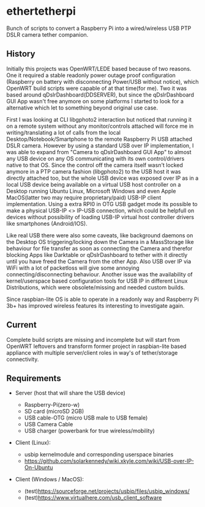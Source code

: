 # ethertetherpi
Bunch of scripts to convert a Raspberry Pi into a wired/wireless USB PTP DSLR camera tether companion.

## History
Initially this projects was OpenWRT/LEDE based because of two reasons. One it required a stable readonly power outage proof configuration (Raspberry on battery with disconnecting Power/USB without notice), which OpenWRT build scripts were capable of at that time(for me). Two it was based around qDslrDashboard(DDSERVER), but since the qDslrDashboard GUI App wasn't free anymore on some platforms I started to look for a alternative which let to something beyond original use case.

First I was looking at CLI libgphoto2 interaction but noticed that running it on a remote system without any monitor/controls attached will force me in writing/translating a lot of calls from the local Desktop/Notebook/Smartphone to the remote Raspberry Pi USB attached DSLR camera.
However by using a standard USB over IP implementation, I was able to expand from "Camera to qDslrDashboard GUI App" to almost any USB device on any OS communicating with its own control/drivers native to that OS. Since the control off the camera itself wasn't locked anymore in a PTP camera fashion (libgphoto2) to the USB host it was directly attached too, but the whole USB device was exposed over IP as in a local USB device being available on a virtual USB host controller on a Desktop running Ubuntu Linux, Microsoft Windows and even Apple MacOS(latter two may require proprietary/paid) USB-IP client implementation. 
Using a extra RPI0 in OTG USB gadget mode its possible to make a physical USB-IP <> IP-USB connection, which could be helpfull on devices without possibility of loading USB-IP virtual host controller drivers like smartphones (Android/IOS).

Like real USB there were also some caveats, like background daemons on the Desktop OS triggering/locking down the Camera in a MassStorage like behaviour for file transfer as soon as connecting the Camera and therefor blocking Apps like Darktable or qDslrDashboard to tether with it directly until you have freed the Camera from the other App. Also USB over IP via WiFi with a lot of packetloss will give some annoying connecting/disconnecting behaviour. Another issue was the availability of kernel/userspace based configuration tools for USB IP in different Linux Distributions, which were obsolete/missing and needed custom builds.

Since raspbian-lite OS is able to operate in a readonly way and Raspberry Pi 3b+ has improved wireless features its interesting to investigate again.

## Current
Complete build scripts are missing and incomplete but will start from OpenWRT leftovers and transform former project in raspbian-lite based appliance with multiple server/client roles in way's of tether/storage connectivity.

## Requirements
* Server (host that will share the USB device)
  - Raspberry-Pi(zero-w)
  - SD card (microSD 2GB)
  - USB cable-OTG (micro USB male to USB female)
  - USB Camera Cable
  - USB charger (powerbank for true wireless/mobility)

* Client (Linux):
  - usbip kernelmodule and corresponding userspace binaries 
  - https://github.com/solarkennedy/wiki.xkyle.com/wiki/USB-over-IP-On-Ubuntu

* Client (Windows / MacOS):
  - (test)https://sourceforge.net/projects/usbip/files/usbip_windows/
  - (test)https://www.virtualhere.com/usb_client_software
